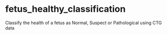 # fetus_healthy_classification
Classify the health of a fetus as Normal, Suspect or Pathological using CTG data
